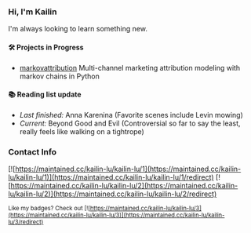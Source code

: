 ### Hi, I'm Kailin

I'm always looking to learn something new.

#### 🛠️ Projects in Progress
* [markovattribution](https://github.com/kailin-lu/markovattribution) Multi-channel marketing attribution modeling with markov chains in Python 

#### 📚 Reading list update 
* _Last finished:_ Anna Karenina (Favorite scenes include Levin mowing) 
* _Current:_  Beyond Good and Evil (Controversial so far to say the least, really feels like walking on a tightrope) 

### Contact Info 

[![https://maintained.cc/kailin-lu/kailin-lu/1](https://maintained.cc/kailin-lu/kailin-lu/1)](https://maintained.cc/kailin-lu/kailin-lu/1/redirect)
[![https://maintained.cc/kailin-lu/kailin-lu/2](https://maintained.cc/kailin-lu/kailin-lu/2)](https://maintained.cc/kailin-lu/kailin-lu/2/redirect)

<sup>Like my badges? Check out [![https://maintained.cc/kailin-lu/kailin-lu/3](https://maintained.cc/kailin-lu/kailin-lu/3)](https://maintained.cc/kailin-lu/kailin-lu/3/redirect) </sup>
